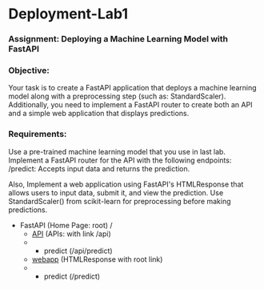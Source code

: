 # Deployment-Lab1

### Assignment: Deploying a Machine Learning Model with FastAPI

### Objective:
Your task is to create a FastAPI application that deploys a machine learning model along with a preprocessing step (such as: StandardScaler). Additionally, you need to implement a FastAPI router to create both an API and a simple web application that displays predictions.

### Requirements:

Use a pre-trained machine learning model that you use in last lab.
Implement a FastAPI router for the API with the following endpoints:
/predict: Accepts input data and returns the prediction.

Also, Implement a web application using FastAPI's HTMLResponse that allows users to input data, submit it, and view the prediction.
Use StandardScaler() from scikit-learn for preprocessing before making predictions.

- FastAPI (Home Page: root) /
  - [API](#api) (APIs: with link /api)
  - - predict (/api/predict)
  - [webapp](#webapp) (HTMLResponse with root link)
  - - predict (/predict)

